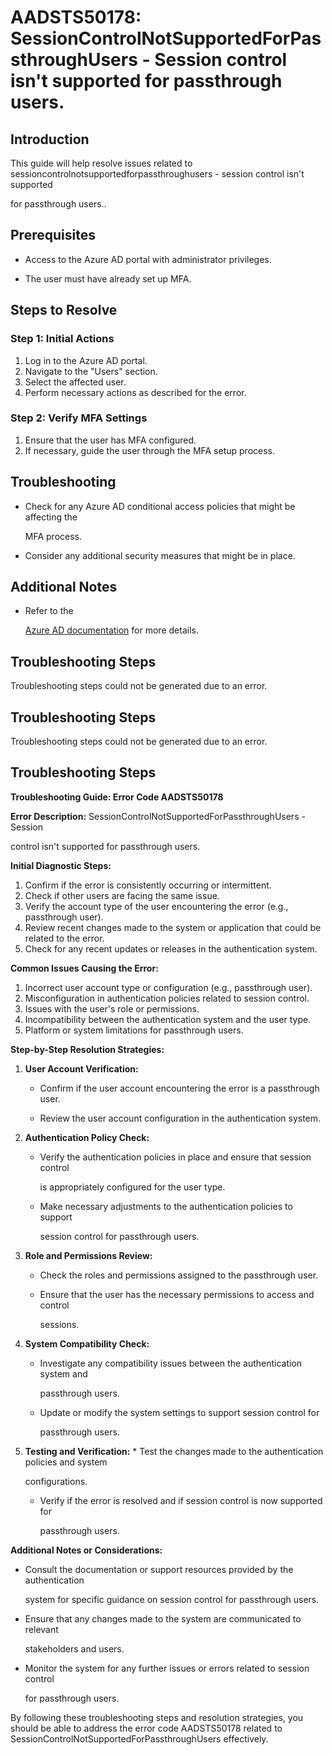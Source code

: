 # AADSTS50178: SessionControlNotSupportedForPassthroughUsers - Session control isn't supported for passthrough users.


## Introduction

This guide will help resolve issues related to
sessioncontrolnotsupportedforpassthroughusers - session control isn't supported

for passthrough users..


## Prerequisites


* Access to the Azure AD portal with administrator privileges.

* The user must have already set up MFA.


## Steps to Resolve


### Step 1: Initial Actions

1. Log in to the Azure AD portal.
2. Navigate to the "Users" section.
3. Select the affected user.
4. Perform necessary actions as described for the error.


### Step 2: Verify MFA Settings

1. Ensure that the user has MFA configured.
2. If necessary, guide the user through the MFA setup process.


## Troubleshooting


* Check for any Azure AD conditional access policies that might be affecting the

  MFA process.

* Consider any additional security measures that might be in place.


## Additional Notes


* Refer to the

  [Azure AD 
documentation](https://learn.microsoft.com/en-us/azure/active-directory/)
  for more details.


## Troubleshooting Steps

Troubleshooting steps could not be generated due to an error.


## Troubleshooting Steps

Troubleshooting steps could not be generated due to an error.


## Troubleshooting Steps

**Troubleshooting Guide: Error Code AADSTS50178**

**Error Description:** SessionControlNotSupportedForPassthroughUsers - Session

control isn't supported for passthrough users.

**Initial Diagnostic Steps:** 

1. Confirm if the error is consistently occurring or intermittent.
2. Check if other users are facing the same issue.
3. Verify the account type of the user encountering the error (e.g., passthrough
   user).
4. Review recent changes made to the system or application that could be related
   to the error.
5. Check for any recent updates or releases in the authentication system.

**Common Issues Causing the Error:** 

1. Incorrect user account type or configuration (e.g., passthrough user).
2. Misconfiguration in authentication policies related to session control.
3. Issues with the user's role or permissions.
4. Incompatibility between the authentication system and the user type.
5. Platform or system limitations for passthrough users.

**Step-by-Step Resolution Strategies:** 

1. **User Account Verification:** 

   * Confirm if the user account encountering the error is a passthrough user.

   * Review the user account configuration in the authentication system.

2. **Authentication Policy Check:** 

   * Verify the authentication policies in place and ensure that session control

     is appropriately configured for the user type.
   * Make necessary adjustments to the authentication policies to support

     session control for passthrough users.

3. **Role and Permissions Review:** 

   * Check the roles and permissions assigned to the passthrough user.

   * Ensure that the user has the necessary permissions to access and control

     sessions.

4. **System Compatibility Check:** 

   * Investigate any compatibility issues between the authentication system and

     passthrough users.
   * Update or modify the system settings to support session control for

     passthrough users.

5. **Testing and Verification:**    * Test the changes made to the 
authentication policies and system

     configurations.
   * Verify if the error is resolved and if session control is now supported for

     passthrough users.

**Additional Notes or Considerations:**


* Consult the documentation or support resources provided by the authentication

  system for specific guidance on session control for passthrough users.

* Ensure that any changes made to the system are communicated to relevant

  stakeholders and users.

* Monitor the system for any further issues or errors related to session control

  for passthrough users.

By following these troubleshooting steps and resolution strategies, you should
be able to address the error code AADSTS50178 related to
SessionControlNotSupportedForPassthroughUsers effectively.